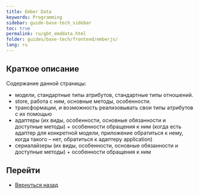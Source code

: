 ```yaml
---
title: Ember Data
keywords: Programming
sidebar: guide-base-tech_sidebar
toc: true
permalink: ru/gbt_emddata.html
folder: guides/base-tech/frontend/emberjs/
lang: ru
---
```


## Краткое описание

Содержание данной страницы:

* модели, стандартные типы атрибутов, стандартные типы отношений.
* store, работа с ним, основные методы, особенности.
* трансформации, и возможность реализовывать свои типы атрибутов с их помощью
* адаптеры (их виды, особенности, основные обязанности и доступные методы) + особенности обращения к ним (когда есть адаптер для конкретной модели, приложение обратиться к нему, когда такого – нет, обратиться к адаптеру application)
* сериалайзеры (их виды, особенности, основные обязанности и доступные методы) + особенности обращения к ним

## Перейти

* [Вернуться назад](gbt_emberjs.html)